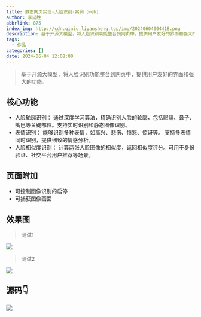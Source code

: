 ```yaml
---
title: 静态网页实现-人脸识别-案例（web)
author: 李延胜
abbrlink: 875
index_img: http://cdn.qiniu.liyansheng.top/img/20240604004418.png
description: 基于开源大模型，将人脸识别功能整合到网页中，提供用户友好的界面和强大的功能。
tags:
  - 作品
categories: []
date: 2024-06-04 12:08:00
---
```

> 基于开源大模型，将人脸识别功能整合到网页中，提供用户友好的界面和强大的功能。

## 核心功能
- 人脸轮廓识别： 通过深度学习算法，精确识别人脸的轮廓，包括眼睛、鼻子、嘴巴等关键部位。支持实时识别和静态图像识别。
- 表情识别： 能够识别多种表情，如高兴、悲伤、愤怒、惊讶等。 支持多表情同时识别，提供细致的情感分析。
- 人脸相似度识别： 计算两张人脸图像的相似度，返回相似度评分。可用于身份验证、社交平台用户推荐等场景。


## 页面附加
- 可控制图像识别的启停
- 可捕获图像画面

## 效果图
> 测试1

![](http://cdn.qiniu.liyansheng.top/img/20240604004418.png)

> 测试2

![](http://cdn.qiniu.liyansheng.top/img/20240604004439.png)
## 源码👇
![](http://cdn.qiniu.liyansheng.top/img/20240604005952.png)
